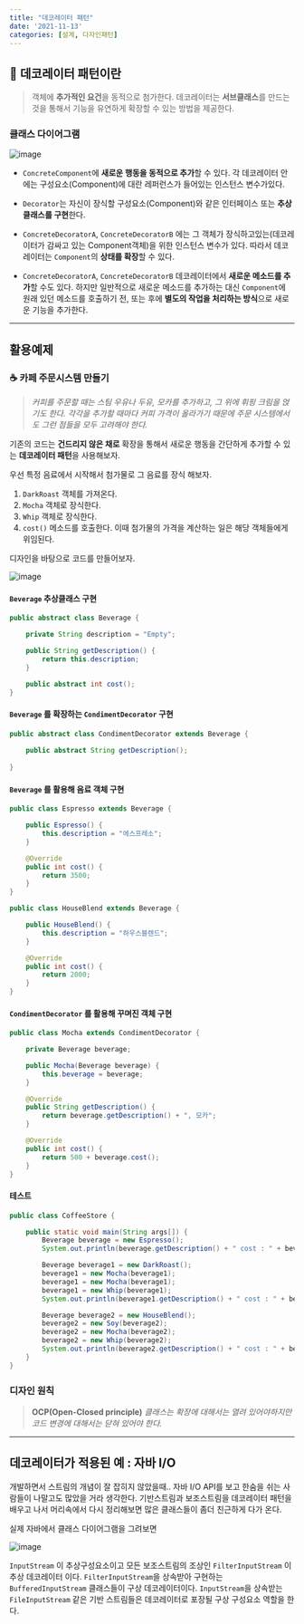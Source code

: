 ```yaml
---
title: "데코레이터 패턴"
date: '2021-11-13'
categories: [설계, 다자인패턴]
---
```


## 🎁 데코레이터 패턴이란

> 객체에 **추가적인 요건**을 동적으로 첨가한다.
> 데코레이터는 **서브클래스**를 만드는 것을 통해서 기능을 유연하게 확장할 수 있는 방법을 제공한다.

### 클래스 다이어그램

![image](https://user-images.githubusercontent.com/55419159/141609476-9786bc6c-9a46-45d3-b2ad-63c6678abc0e.png)

- `ConcreteComponent`에 **새로운 행동을 동적으로 추가**할 수 있다.
각 데코레이터 안에는 구성요소(Component)에 대란 레퍼런스가 들어있는 인스턴스 변수가있다.

- `Decorator`는 자신이 장식할 구성요소(Component)와 같은 인터페이스 또는 **추상 클래스를 구현**한다.

- `ConcreteDecoratorA`, `ConcreteDecoratorB` 에는 그 객체가 장식하고있는(데코레이터가 감싸고 있는 Component객체)을 위한 인스턴스 변수가 있다. 
따라서 데코레이터는 `Component`의 **상태를 확장**할 수 있다.

- `ConcreteDecoratorA`, `ConcreteDecoratorB` 데코레이터에서 **새로운 메소드를 추가**할 수도 있다. 
하지만 일반적으로 새로운 메소드를 추가하는 대신 `Component`에 원래 있던 메소드를 호출하기 전, 또는 후에 **별도의 작업을 처리하는 방식**으로 새로운 기능을 추가한다.

---

## 활용예제

### ☕️ 카페 주문시스템 만들기

> _커피를 주문할 때는 스팀 우유나 두유, 모카를 추가하고, 그 위에 휘핑 크림을 얹기도 한다.
> 각각을 추가할 때마다 커피 가격이 올라가기 때문에 주문 시스템에서도 그런 점들을 모두 고려해야 한다._

기존의 코드는 **건드리지 않은 채로** 확장을 통해서 새로운 행동을 간단하게 추가할 수 있는 **데코레이터 패턴**을 사용해보자.

우선 특정 음료에서 시작해서 첨가물로 그 음료를 장식 해보자.

1. `DarkRoast` 객체를 가져온다.
2. `Mocha` 객체로 장식한다.
3. `Whip` 객체로 장식한다.
4. `cost()` 메소드를 호출한다. 이때 첨가물의 가격을 계산하는 일은 해당 객체들에게 위임된다.

디자인을 바탕으로 코드를 만들어보자.

![image](https://user-images.githubusercontent.com/55419159/141609675-00fe88e7-909c-4349-9dc8-88f3eeca5d05.png)


#### `Beverage` 추상클래스 구현

```java
public abstract class Beverage {

    private String description = "Empty";

    public String getDescription() {
        return this.description;
    }

    public abstract int cost();
}
```

#### `Beverage` 를 확장하는 `CondimentDecorator` 구현

```java
public abstract class CondimentDecorator extends Beverage {
    
    public abstract String getDescription();
    
}
```

#### `Beverage` 를 활용해 음료 객체 구현

```java
public class Espresso extends Beverage {

    public Espresso() {
        this.description = "에스프레소";
    }

    @Override
    public int cost() {
        return 3500;
    }
}

public class HouseBlend extends Beverage {

    public HouseBlend() {
        this.description = "하우스블렌드";
    }

    @Override
    public int cost() {
        return 2000;
    }
}
```


#### `CondimentDecorator` 를 활용해 꾸며진 객체 구현

```java
public class Mocha extends CondimentDecorator {

    private Beverage beverage;

    public Mocha(Beverage beverage) {
        this.beverage = beverage;
    }

    @Override
    public String getDescription() {
        return beverage.getDescription() + ", 모카";
    }

    @Override
    public int cost() {
        return 500 + beverage.cost();
    }
}
```

#### 테스트

```java
public class CoffeeStore {

    public static void main(String args[]) {
        Beverage beverage = new Espresso();
        System.out.println(beverage.getDescription() + " cost : " + beverage.cost());

        Beverage beverage1 = new DarkRoast();
        beverage1 = new Mocha(beverage1);
        beverage1 = new Mocha(beverage1);
        beverage1 = new Whip(beverage1);
        System.out.println(beverage1.getDescription() + " cost : " + beverage1.cost());

        Beverage beverage2 = new HouseBlend();
        beverage2 = new Soy(beverage2);
        beverage2 = new Mocha(beverage2);
        beverage2 = new Whip(beverage2);
        System.out.println(beverage2.getDescription() + " cost : " + beverage2.cost());
    }
}
```

### 디자인 원칙

> **OCP(Open-Closed principle)**
> _클래스는 확장에 대해서는 열려 있어야하지만 코드 변경에 대해서는 닫혀 있어야 한다._

---

## 데코레이터가 적용된 예 : 자바 I/O

개발하면서 스트림의 개념이 잘 잡히지 않았을때.. 자바 I/O API를 보고 한숨을 쉬는 사람들이 나말고도 많았을 거라 생각한다. 
기반스트림과 보조스트림을 데코레이터 패턴을 배우고 나서 머리속에서 다시 정리해보면 많은 클래스들이 좀더 친근하게 다가 온다.

실제 자바에서 클래스 다이어그램을 그려보면

![image](https://user-images.githubusercontent.com/55419159/141609807-708dd839-da97-46a2-832b-2c82ecc82bd4.png)

`InputStream` 이 추상구성요소이고 모든 보조스트림의 조상인 `FilterInputStream` 이 추상 데코레이터 이다. 
`FilterInputStream`을 상속받아 구현하는 `BufferedInputStream` 클래스들이 구상 데코레이터이다. 
`InputStream`을 상속받는 `FileInputStream` 같은 기반 스트림들은 데코레이터로 포장될 구상 구성요소 역할을 한다.
